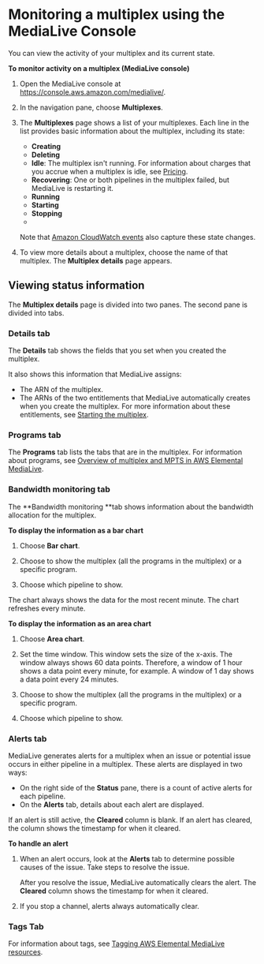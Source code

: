 # Monitoring a multiplex using the MediaLive Console<a name="monitoring-multiplex-console"></a>

You can view the activity of your multiplex and its current state\.

**To monitor activity on a multiplex \(MediaLive console\)**

1. Open the MediaLive console at [https://console\.aws\.amazon\.com/medialive/](https://console.aws.amazon.com/medialive/)\.

1. In the navigation pane, choose **Multiplexes**\.

1. The **Multiplexes** page shows a list of your multiplexes\. Each line in the list provides basic information about the multiplex, including its state:
   + **Creating**
   + **Deleting**
   + **Idle**: The multiplex isn't running\. For information about charges that you accrue when a multiplex is idle, see [Pricing](pricing.md)\.
   + **Recovering**: One or both pipelines in the multiplex failed, but MediaLive is restarting it\. 
   + **Running**
   + **Starting**
   + **Stopping**
   + 

   Note that [Amazon CloudWatch events](monitoring-via-cloudwatch.md) also capture these state changes\.

1. To view more details about a multiplex, choose the name of that multiplex\. The **Multiplex details** page appears\.

## Viewing status information<a name="view-status-info"></a>

The **Multiplex details** page is divided into two panes\. The second pane is divided into tabs\.

### Details tab<a name="multiplex-details-tab"></a>

The **Details** tab shows the fields that you set when you created the multiplex\. 

It also shows this information that MediaLive assigns:
+ The ARN of the multiplex\.
+ The ARNs of the two entitlements that MediaLive automatically creates when you create the multiplex\. For more information about these entitlements, see [Starting the multiplex](start-multiplex.md)\.

### Programs tab<a name="multiplex-programs-tab"></a>

The **Programs** tab lists the tabs that are in the multiplex\. For information about programs, see [Overview of multiplex and MPTS in AWS Elemental MediaLive](mpts-general.md)\.

### Bandwidth monitoring tab<a name="multplex-bandwidth-tab"></a>

The **Bandwidth monitoring **tab shows information about the bandwidth allocation for the multiplex\. 

**To display the information as a bar chart**

1. Choose **Bar chart**\. 

1. Choose to show the multiplex \(all the programs in the multiplex\) or a specific program\.

1. Choose which pipeline to show\.

The chart always shows the data for the most recent minute\. The chart refreshes every minute\.

**To display the information as an area chart**

1. Choose **Area chart**\.

1. Set the time window\. This window sets the size of the x\-axis\. The window always shows 60 data points\. Therefore, a window of 1 hour shows a data point every minute, for example\. A window of 1 day shows a data point every 24 minutes\.

1. Choose to show the multiplex \(all the programs in the multiplex\) or a specific program\.

1. Choose which pipeline to show\.

### Alerts tab<a name="multiplex-alerts-tab"></a>

MediaLive generates alerts for a multiplex when an issue or potential issue occurs in either pipeline in a multiplex\. These alerts are displayed in two ways:
+ On the right side of the **Status** pane, there is a count of active alerts for each pipeline\. 
+ On the **Alerts** tab, details about each alert are displayed\. 

If an alert is still active, the **Cleared** column is blank\. If an alert has cleared, the column shows the timestamp for when it cleared\.

**To handle an alert**

1. When an alert occurs, look at the **Alerts** tab to determine possible causes of the issue\. Take steps to resolve the issue\. 

   After you resolve the issue, MediaLive automatically clears the alert\. The **Cleared** column shows the timestamp for when it cleared\.

1. If you stop a channel, alerts always automatically clear\.

### Tags Tab<a name="multiplex-tags-tab"></a>

For information about tags, see [Tagging AWS Elemental MediaLive resources](tagging.md)\. 